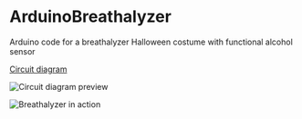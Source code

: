 # ArduinoBreathalyzer
Arduino code for a breathalyzer Halloween costume with functional alcohol sensor

[Circuit diagram](http://www.schematics.com/project/arduino-breathalyzer-display-34613/)

![Circuit diagram preview](http://i.imgur.com/bjjlvHW.png)

![Breathalyzer in action](http://i.imgur.com/8NHlwya.jpg)
